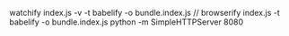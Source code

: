 watchify index.js -v -t babelify -o bundle.index.js
// browserify index.js -t babelify -o bundle.index.js
python -m SimpleHTTPServer 8080
